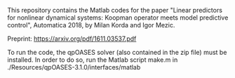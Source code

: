 This repository contains the Matlab codes for the paper "Linear predictors for nonlinear dynamical systems: Koopman operator meets model predictive control", Automatica 2018, by Milan Korda and Igor Mezic.

Preprint: https://arxiv.org/pdf/1611.03537.pdf

To run the code, the qpOASES solver (also contained in the zip file) must be installed. In order to do so, run the Matlab script make.m in ./Resources/qpOASES-3.1.0/interfaces/matlab